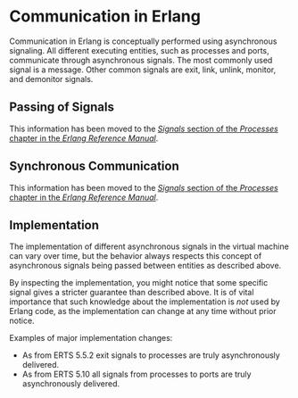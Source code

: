 # Communication in Erlang

Communication in Erlang is conceptually performed using asynchronous signaling. All different executing entities, such as processes and ports, communicate through asynchronous signals. The most commonly used signal is a message. Other common signals are exit, link, unlink, monitor, and demonitor signals.

## Passing of Signals

This information has been moved to the [*Signals* section of the *Processes* chapter in the *Erlang Reference Manual*](`p:system:ref_man_processes.md#signal-delivery`).

## Synchronous Communication

This information has been moved to the [*Signals* section of the *Processes* chapter in the *Erlang Reference Manual*](`p:system:ref_man_processes.md#sync-comm`).

## Implementation

The implementation of different asynchronous signals in the virtual machine can vary over time, but the behavior always respects this concept of asynchronous signals being passed between entities as described above.

By inspecting the implementation, you might notice that some specific signal gives a stricter guarantee than described above. It is of vital importance that such knowledge about the implementation is *not* used by Erlang code, as the implementation can change at any time without prior notice.

Examples of major implementation changes:

* As from ERTS 5.5.2 exit signals to processes are truly asynchronously delivered.
* As from ERTS 5.10 all signals from processes to ports are truly asynchronously delivered.
